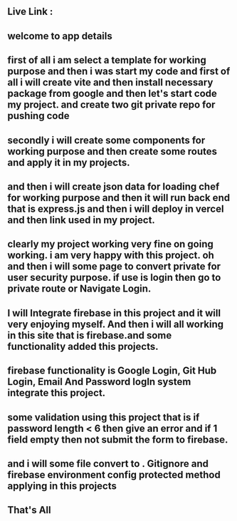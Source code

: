 ## Live Link : 

## welcome to app details

## first of all i am select a template for working purpose and then i was start my code and first of all i will create vite and then install necessary package from google and then let's start code my project. and create two git private repo for pushing code

## secondly i will create some components for working purpose and then create some routes and apply it in my projects. 

## and then i will create json data for loading chef for working purpose and then it will run back end that is express.js and then i will deploy in vercel and then link used in my project.

## clearly my project working very fine on going working. i am very happy with this project. oh and then i will some page to convert private for user security purpose. if use is login then go to private route or Navigate Login.

## I will Integrate firebase in this project and it will very enjoying myself. And then i will all working in this site that is firebase.and some functionality added this projects.

## firebase functionality is Google Login, Git Hub Login, Email And Password logIn system integrate this project.

## some validation using this project that is if password length < 6 then give an error and if 1 field empty then not submit the form to firebase.

## and i will some file convert to . Gitignore and firebase environment config protected method applying in this projects 

## That's All